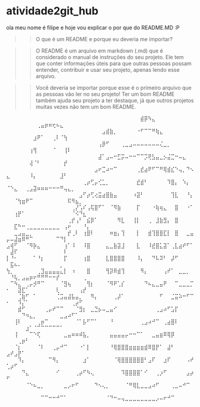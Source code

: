 # atividade2git_hub

ola meu nome é filipe e hoje vou explicar o por que do README.MD :P


>>O que é um README e porque eu deveria me importar?

>> O README é um arquivo em markdown (.md) que é considerado o manual de instruções do seu projeto. Ele tem que conter informações úteis para que outras pessoas possam entender, contribuir e usar seu projeto, apenas lendo esse arquivo.

>>Você deveria se importar porque esse é o primeiro arquivo que as pessoas vão ler no seu projeto! Ter um bom README também ajuda seu projeto a ter destaque, já que outros projetos muitas vezes não tem um bom README.


    




⠀⠀⠀⠀⠀⠀⠀⠀⠀⠀⠀⠀⠀⠀⠀⠀⠀⠀⠀⠀⠀⠀⠀⠀⠀⠀⠀⠀⠀⠀⠀⠀⠀⠀⠀⣾⡿⠳⣄⠀⠀⠀⠀⠀⠀⠀⠀⠀⠀⠀⠀⠀⠀⠀⠀⠀⠀⢀⣤⡶⠶⢖⠦⣄⠀⠀⠀⠀⠀⠀⠀
⠀⠀⠀⠀⠀⠀⠀⠀⠀⠀⠀⠀⠀⠀⠀⠀⠀⠀⠀⠀⠀⠀⠀⠀⠀⣠⣾⣷⡀⠀⠀⠀⠀⠀⠐⠋⠉⠉⠛⢷⣄⠀⠀⠀⠀⠀⠀⠀⠀⠀⠀⠀⠀⠀⠀⠀⣰⠟⠁⠀⠀⢀⠇⠈⢳⠀⠀⠀⠀⠀⠀
⠀⠀⠀⠀⠀⠀⠀⠀⠀⠀⠀⠀⠀⠀⠀⠀⠀⠀⠀⠀⠀⠀⠀⠀⢠⡿⠋⠀⠀⠀⢀⣀⣠⠤⠤⠤⠤⠤⠤⠤⢌⣀⡀⠀⠀⠀⠀⠀⠀⠀⠀⠀⠀⠀⠀⢰⢻⠀⠀⠀⠀⠈⠀⠀⢸⠇⠀⠀⠀⠀⠀
⠀⠀⠀⠀⠀⠀⠀⠀⠀⠀⠀⠀⠀⠀⠀⠀⠀⠀⠀⠀⠀⠀⠀⠀⣼⠁⣠⠤⠒⣋⡭⠤⠒⠒⠉⠉⡩⢟⣣⣤⣀⡢⣬⣉⠒⠤⣄⠀⠀⠀⠀⠀⠀⠀⠀⢼⠈⠃⠀⠀⠀⠀⠀⠀⡞⠀⠀⠀⠀⠀⠀
⠀⠀⠀⠀⠀⠀⠀⠀⠀⠀⠀⠀⠀⠀⠀⠀⠀⠀⠀⠀⠀⠀⠀⣠⠖⣉⠴⠒⠉⠀⠀⠀⠀⠀⢀⣞⣴⠟⠋⠉⠛⢿⣾⣎⠑⢤⡀⠙⠢⣄⠀⠀⠀⠀⠀⠸⡄⠀⠀⠀⠀⠀⠀⣸⠃⠀⠀⠀⠀⠀⠀
⠀⠀⠀⠀⠀⠀⠀⠀⠀⠀⠀⠀⠀⠀⠀⠀⠀⠀⠀⠀⢀⡴⢋⡤⢊⣁⡀⠀⠀⠀⠀⠀⠀⠀⣞⣾⠃⠀⠀⠀⠀⠀⠹⣿⡄⠀⠱⡄⠀⠈⠑⣄⠀⠀⢀⣠⣽⠶⠶⠶⠒⠒⠒⠛⢤⣄⡀⠀⠀⠀⠀
⠀⠀⠀⠀⠀⠀⠀⠀⠀⠀⠀⠀⠀⠀⠀⠀⠀⠀⠀⣠⠋⡴⢋⢔⣭⣴⣿⣷⣤⠀⠀⠀⠀⠰⣽⠃⠀⠀⠀⠀⠀⠀⠀⢹⣇⠀⠀⠘⡄⠀⠀⠈⢳⣶⠟⠉⠀⠀⠀⠀⠀⠀⠀⠀⠀⠯⠻⣦⡀⠀⠀
⠀⠀⠀⠀⠀⠀⠀⠀⠀⠀⠀⠀⠀⠀⠀⠀⠀⢀⡜⢡⠎⢠⢯⣿⠋⠁⠀⠈⠻⣷⠀⠀⠀⠀⡏⠀⠀⠀⠐⢷⢶⣄⠀⠀⣿⠀⠀⠐⠁⠀⠀⢰⡟⠁⠀⠀⠀⠀⠀⠀⠀⠀⠀⠀⠀⠀⠈⠪⠙⣆⠀
⠀⠀⠀⠀⠀⠀⠀⠀⠀⠀⠀⠀⠀⠀⠀⠀⢀⡞⢠⠃⠀⣮⡿⠁⠀⠀⠀⠀⠀⠻⣇⠀⠀⢸⡇⠀⠀⢀⠀⣸⣷⣻⡄⠀⣿⠀⠀⠀⠀⠀⠀⣏⠓⠒⢀⣀⣀⣀⣀⣀⣀⣀⣀⠀⢠⠖⠀⠀⠀⠘⡄
⠀⠀⣀⣠⣤⣀⡀⠀⠀⠀⠀⠀⠀⠀⠀⠀⡞⢀⠇⠀⢰⣿⠇⠀⠀⠀⠀⠶⣶⡄⢹⠀⠀⠀⡇⠀⠀⣾⢹⣿⣿⣏⡇⠀⣿⠀⠀⣀⣤⡤⠤⣼⣶⠿⠛⠉⠀⠀⠀⠀⠀⠀⠉⠙⡇⠀⠀⠀⠀⠀⠀
⣠⢾⠋⠀⠀⠈⠻⡷⣄⠀⠀⠀⠀⠀⠀⢰⠁⠸⠀⠀⠸⣿⠀⠀⠀⠀⣄⣀⣷⣽⣸⠀⠀⠀⣇⠀⠀⠸⣞⣿⣅⣽⠁⢀⣇⣴⠞⠋⠁⠀⣼⠏⠀⠀⠀⠀⠀⠀⠀⠀⠀⠀⠀⠀⠇⠀⠀⠀⠀⠀⠀
⡇⠘⠂⠀⠀⠀⠀⠁⠘⡆⠀⠀⠀⠀⠀⡏⠀⠀⠀⠀⢰⣿⠀⠀⠀⠀⣇⣿⣿⣿⣿⠀⠀⠀⠸⡄⠀⠀⠙⠧⠽⠃⠀⡼⠋⠀⠀⠀⠀⠀⣯⠦⠄⠀⠀⠀⠀⠀⠀⠀⠀⠀⠀⡀⠀⠀⠀⠀⠀⠀⠀
⢳⡀⠀⠀⠀⠀⠀⠀⢀⣹⣤⣤⣤⣤⣄⡇⠀⠰⠀⠀⠀⣿⠀⠀⠀⠀⢻⡽⠿⣾⢹⠀⠀⠀⠀⠻⡄⠀⠀⠀⠀⢠⠞⠁⠀⣀⣀⡀⠀⠀⠘⢧⡀⣠⣤⡶⠖⠛⠛⠛⠒⠒⡞⠀⠀⠀⠀⠀⠀⢀⠀
⠀⠉⠳⣄⠀⢀⡤⡺⠛⠉⠀⠀⠀⠀⠈⣻⢦⠀⠀⠀⠀⢻⡆⠀⠀⠀⠈⠻⠟⢁⡎⠀⠀⠀⠀⠀⠙⠦⣄⣀⣤⠟⠀⠀⠉⣀⣀⣀⡉⠂⠀⠀⣽⣏⠁⠀⠀⠀⠀⠀⠀⠀⢇⠀⠀⠀⠀⠀⢠⡞⠀
⠀⠀⠀⢈⣷⠋⠀⠁⠀⠀⠀⠀⠀⢈⣩⣤⣼⣧⣤⡀⠀⠀⠻⡄⠀⠀⠀⠀⢀⡼⠁⠀⠀⠀⠀⠀⠀⠀⠀⠀⠋⠀⠀⣈⣭⠵⠒⠋⠉⠂⠀⠀⠹⡌⠁⠀⠀⠀⠀⠀⠀⠀⠀⠀⠀⠀⢀⡴⠋⠀⠀
⠀⠀⠀⣾⠋⠀⠀⠀⠀⠀⢀⡤⠞⠉⠉⠀⠀⠀⠈⣻⡆⠀⣀⣙⡦⠤⣀⣤⠊⠀⠀⠀⠀⠀⠀⠀⠀⠀⠀⢀⣠⠴⠋⣡⡏⠀⠀⠀⠀⠀⠀⠀⠀⠙⠲⣄⡀⠀⠀⠀⠀⠀⠀⣀⣠⠴⠋⠁⠀⠀⠀
⠀⠀⢸⠇⠀⠀⠀⠀⢀⡶⠉⠀⠀⠀⠀⠀⠀⠀⠈⠁⡧⠋⠉⠁⠀⠀⠀⠘⠀⠀⠀⠀⠀⠀⠀⢀⣠⠴⠚⠉⠀⢀⣴⣿⠇⠀⠀⠀⠀⠀⠀⠀⠀⠀⣰⠁⠈⠉⠉⠉⠉⠉⠉⠁⠀⠀⠀⠀⠀⠀⠀
⠀⠀⢸⠀⠀⠀⠉⠑⢏⠀⠀⠀⠀⠀⠀⣀⣤⠶⠶⠾⣧⡀⠀⠀⠀⠀⠀⣤⣤⣤⣤⡤⠒⠒⠉⠁⠀⠀⣀⣤⣶⠿⢿⡿⠀⠀⠀⠀⠀⠀⠀⠀⢀⡶⠃⠀⠀⠀⠀⠀⠀⠀⠀⠀⠀⠀⠀⠀⠀⠀⠀
⠀⠀⠈⡆⠀⠀⠀⠀⠈⠇⠀⠀⢀⡤⠚⠉⠀⠀⠀⠐⠁⡇⠀⠀⠀⠀⠀⠘⢿⣿⣿⣿⣶⣶⣶⣶⣾⠿⣿⡟⠁⠀⣼⠃⠀⠀⠀⠀⠀⣠⠞⣠⡟⠁⠀⠀⠀⠀⠀⠀⠀⠀⠀⠀⠀⠀⠀⠀⠀⠀⠀
⠀⠀⠀⠹⡄⠀⠀⠀⠀⠀⠀⠉⠻⡄⠀⠀⠀⠀⠀⠀⣰⠁⠀⠀⠀⠀⠀⠀⠈⢿⣿⣿⣿⣿⣿⣿⠃⣠⠏⠀⠀⣰⠏⠀⠀⠀⠀⠠⠞⢁⡴⠋⠀⠀⠀⠀⠀⠀⠀⠀⠀⠀⠀⠀⠀⠀⠀⠀⠀⠀⠀
⠀⠀⠀⠀⠙⣄⠀⠀⠀⠀⠀⠀⠀⠊⠀⠀⠀⠀⢀⡴⠋⠳⢄⠀⠀⠀⠀⠀⠀⠀⠹⣿⣿⣿⣿⠁⠊⠀⠀⢀⡰⠋⠀⠀⠀⠀⠀⣠⡴⠋⠀⠀⠀⠀⠀⠀⠀⠀⠀⠀⠀⠀⠀⠀⠀⠀⠀⠀⠀⠀⠀
⠀⠀⠀⠀⠀⠈⠑⠦⣀⡀⠀⠀⠀⠀⠀⣀⡠⠖⠋⠀⠀⠀⠀⠙⠢⢄⡀⠀⠀⠀⠀⠈⠛⢿⣇⣀⣀⣠⠴⠋⠀⠀⠀⢀⣀⠤⠚⠉⠀⠀⠀⠀⠀⠀⠀⠀⠀⠀⠀⠀⠀⠀⠀⠀⠀⠀⠀⠀⠀⠀⠀
⠀⠀⠀⠀⠀⠀⠀⠀⠀⠉⠉⠒⠒⠚⠉⠁⠀⠀⠀⠀⠀⠀⠀⠀⠀⠀⠈⠙⠒⠤⢤⣀⣀⣀⣀⣀⣀⣀⣀⡠⠤⠖⠚⠉⠀⠀⠀⠀⠀⠀⠀⠀⠀⠀⠀⠀⠀⠀⠀⠀⠀⠀⠀⠀⠀⠀⠀⠀⠀⠀⠀